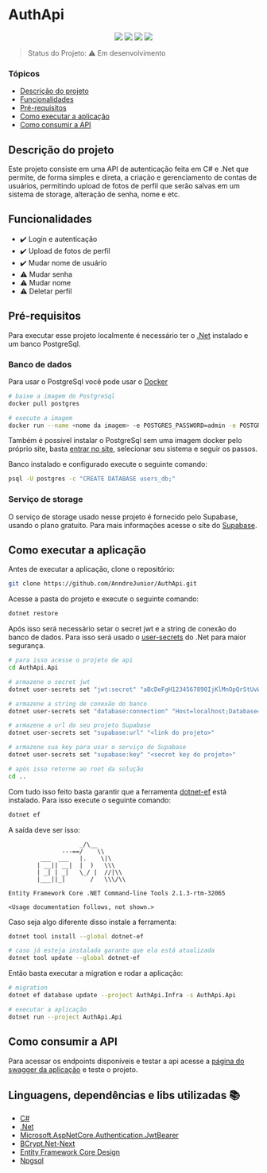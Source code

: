 # AuthApi

<p align="center">
    <img src="https://img.shields.io/static/v1?label=csharp&message=language&color=512BD4&style=for-the-badge&logo=CSHARP"/>
    <img src="https://img.shields.io/static/v1?label=dotnet&message=framework&color=512BD4&style=for-the-badge&logo=dotnet"/>
    <img src="https://img.shields.io/static/v1?label=postgresql&message=database&color=4169E1&style=for-the-badge&logo=postgresql"/>
    <img src="https://img.shields.io/static/v1?label=status&message=em desenvolvimento&color=green&style=for-the-badge"/>
</p>

> Status do Projeto: :warning: Em desenvolvimento

### Tópicos

- [Descrição do projeto](#descrição-do-projeto)
- [Funcionalidades](#funcionalidades)
- [Pré-requisitos](#pré-requisitos)
- [Como executar a aplicação](#como-executar-a-aplicação)
- [Como consumir a API](#como-consumir-a-api)

## Descrição do projeto

Este projeto consiste em uma API de autenticação feita em C# e .Net que permite, de forma simples e direta, a criação e gerenciamento de contas de usuários, permitindo upload de fotos de perfil que serão salvas em um sistema de storage, alteração de senha, nome e etc.

## Funcionalidades

- :heavy_check_mark: Login e autenticação
- :heavy_check_mark: Upload de fotos de perfil
- :heavy_check_mark: Mudar nome de usuário
- :warning: Mudar senha
- :warning: Mudar nome
- :warning: Deletar perfil

## Pré-requisitos

Para executar esse projeto localmente é necessário ter o [.Net](https://dotnet.microsoft.com/pt-br/download) instalado e um banco PostgreSql.

### Banco de dados

Para usar o PostgreSql você pode usar o [Docker](https://www.docker.com/get-started/)

```bash
# baixe a imagem do PostgreSql
docker pull postgres
```

```bash
# execute a imagem
docker run --name <nome da imagem> -e POSTGRES_PASSWORD=admin -e POSTGRES_DB=users_db -p 5432:5432 -d postgres
```

Também é possível instalar o PostgreSql sem uma imagem docker pelo próprio site, basta [entrar no site](https://www.postgresql.org/download/), selecionar seu sistema e seguir os passos.

Banco instalado e configurado execute o seguinte comando:

```bash
psql -U postgres -c "CREATE DATABASE users_db;"
```

### Serviço de storage
O serviço de storage usado nesse projeto é fornecido pelo Supabase, usando o plano gratuito. Para mais informações acesse o site do [Supabase](https://supabase.com/).

## Como executar a aplicação

Antes de executar a aplicação, clone o repositório:

```bash
git clone https://github.com/AnndreJunior/AuthApi.git
```

Acesse a pasta do projeto e execute o seguinte comando:

```bash
dotnet restore
```

Após isso será necessário setar o secret jwt e a string de conexão do banco de dados. Para isso será usado o [user-secrets](https://learn.microsoft.com/pt-br/aspnet/core/security/app-secrets?view=aspnetcore-8.0&tabs=windows) do .Net para maior segurança.

```bash
# para isso acesse o projeto de api
cd AuthApi.Api
```

```bash
# armazene o secret jwt
dotnet user-secrets set "jwt:secret" "aBcDeFgH1234567890IjKlMnOpQrStUvWxYz"
```

```bash
# armazene a string de conexão do banco
dotnet user-secrets set "database:connection" "Host=localhost;Database=users_db;Username=postgres;Password=admin"
```

```bash
# armazene a url do seu projeto Supabase
dotnet user-secrets set "supabase:url" "<link do projeto>"
```

```bash
# armazene sua key para usar o serviço do Supabase
dotnet user-secrets set "supabase:key" "<secret key do projeto>"
```

```bash
# após isso retorne ao root da solução
cd ..
```

Com tudo isso feito basta garantir que a ferramenta [dotnet-ef](https://learn.microsoft.com/pt-br/ef/core/cli/dotnet) está instalado. Para isso execute o seguinte comando:

```bash
dotnet ef
```

A saída deve ser isso:

```
                    _/\__
               ---==/    \\
         ___  ___   |.    \|\
        | __|| __|  |  )   \\\
        | _| | _|   \_/ |  //|\\
        |___||_|       /   \\\/\\

Entity Framework Core .NET Command-line Tools 2.1.3-rtm-32065

<Usage documentation follows, not shown.>
```

Caso seja algo diferente disso instale a ferramenta:

```bash
dotnet tool install --global dotnet-ef
```

```bash
# caso já esteja instalada garante que ela está atualizada
dotnet tool update --global dotnet-ef
```

Então basta executar a migration e rodar a aplicação:

```bash
# migration
dotnet ef database update --project AuthApi.Infra -s AuthApi.Api

# executar a aplicação
dotnet run --project AuthApi.Api
```

## Como consumir a API

Para acessar os endpoints disponíveis e testar a api acesse a [página do swagger da aplicação](http://localhost:5231/swagger) e teste o projeto.

## Linguagens, dependências e libs utilizadas :books:

- [C#](https://learn.microsoft.com/pt-br/dotnet/csharp/tour-of-csharp/)
- [.Net](https://dotnet.microsoft.com/pt-br/)
- [Microsoft.AspNetCore.Authentication.JwtBearer](https://www.nuget.org/packages/Microsoft.AspNetCore.Authentication.JwtBearer)
- [BCrypt.Net-Next](https://www.nuget.org/packages/BCrypt.Net-Next)
- [Entity Framework Core Design](https://www.nuget.org/packages/Microsoft.EntityFrameworkCore.Design/9.0.0-preview.3.24172.4)
- [Npgsql](https://www.nuget.org/packages/Npgsql.EntityFrameworkCore.PostgreSQL/9.0.0-preview.3)
